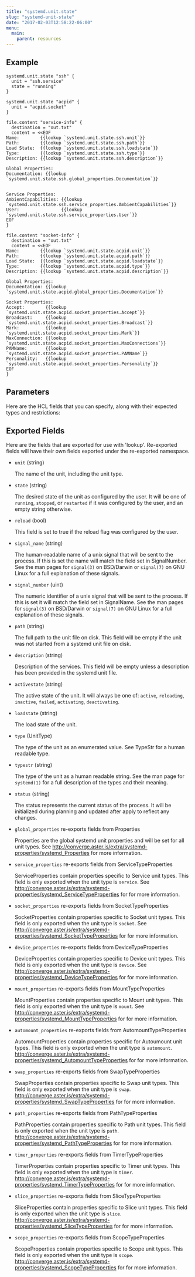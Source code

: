 ```yaml
---
title: "systemd.unit.state"
slug: "systemd-unit-state"
date: "2017-02-03T12:58:22-06:00"
menu:
  main:
    parent: resources
---
```





## Example

```hcl
systemd.unit.state "ssh" {
  unit = "ssh.service"
  state = "running"
}

systemd.unit.state "acpid" {
  unit = "acpid.socket"
}

file.content "service-info" {
  destination = "out.txt"
  content = <<EOF
Name:        {{lookup `systemd.unit.state.ssh.unit`}}
Path:        {{lookup `systemd.unit.state.ssh.path`}}
Load State:  {{lookup `systemd.unit.state.ssh.loadstate`}}
Type:        {{lookup `systemd.unit.state.ssh.type`}}
Description: {{lookup `systemd.unit.state.ssh.description`}}

Global Properties:
Documentation: {{lookup `systemd.unit.state.ssh.global_properties.Documentation`}}


Service Properties:
AmbientCapabilities: {{lookup `systemd.unit.state.ssh.service_properties.AmbientCapabilities`}}
User:                {{lookup `systemd.unit.state.ssh.service_properties.User`}}
EOF
}

file.content "socket-info" {
  destination = "out.txt"
  content = <<EOF
Name:        {{lookup `systemd.unit.state.acpid.unit`}}
Path:        {{lookup `systemd.unit.state.acpid.path`}}
Load State:  {{lookup `systemd.unit.state.acpid.loadstate`}}
Type:        {{lookup `systemd.unit.state.acpid.type`}}
Description: {{lookup `systemd.unit.state.acpid.description`}}

Global Properties:
Documentation: {{lookup `systemd.unit.state.acpid.global_properties.Documentation`}}

Socket Properties:
Accept:        {{lookup `systemd.unit.state.acpid.socket_properties.Accept`}}
Broadcast:     {{lookup `systemd.unit.state.acpid.socket_properties.Broadcast`}}
Mark:          {{lookup `systemd.unit.state.acpid.socket_properties.Mark`}}
MaxConnection: {{lookup `systemd.unit.state.acpid.socket_properties.MaxConnections`}}
PAMName:       {{lookup `systemd.unit.state.acpid.socket_properties.PAMName`}}
Personality:   {{lookup `systemd.unit.state.acpid.socket_properties.Personality`}}
EOF
}

```


## Parameters

Here are the HCL fields that you can specify, along with their expected types
and restrictions:



## Exported Fields

Here are the fields that are exported for use with 'lookup'.  Re-exported fields
will have their own fields exported under the re-exported namespace.


- `unit` (string)

  The name of the unit, including the unit type.
 
- `state` (string)

  The desired state of the unit as configured by the user. It will be one of
`running`, `stopped`, or `restarted` if it was configured by the user, and
an empty string otherwise.
 
- `reload` (bool)

  This field is set to true if the reload flag was configured by the user.
 
- `signal_name` (string)

  The human-readable name of a unix signal that will be sent to the process.
If this is set the name will match the field set in SignalNumber.  See the
man pages for `signal(3)` on BSD/Darwin or `signal(7)` on GNU Linux for a
full explanation of these signals.
 
- `signal_number` (uint)

  The numeric identifier of a unix signal that will be sent to the process.
If this is set it will match the field set in SignalName.  See the man
pages for `signal(3)` on BSD/Darwin or `signal(7)` on GNU Linux for a full
explanation of these signals.
 
- `path` (string)

  The full path to the unit file on disk. This field will be empty if the
unit was not started from a systemd unit file on disk.
 
- `description` (string)

  Description of the services. This field will be empty unless a description
has been provided in the systemd unit file.
 
- `activestate` (string)

  The active state of the unit. It will always be one of: `active`,
`reloading`, `inactive`, `failed`, `activating`, `deactivating`.
 
- `loadstate` (string)

  The load state of the unit.
 
- `type` (UnitType)

  The type of the unit as an enumerated value.  See TypeStr for a human
readable type.
 
- `typestr` (string)

  The type of the unit as a human readable string.  See the man page for
`systemd(1)` for a full description of the types and their meaning.
 
- `status` (string)

  The status represents the current status of the process.  It will be
initialized during planning and updated after apply to reflect any changes.
 
- `global_properties` re-exports fields from Properties

  Properties are the global systemd unit properties and will be set for all
unit types.  See
http://converge.aster.is/extra/systemd-properties/systemd_Properties for
more information.
 
- `service_properties` re-exports fields from ServiceTypeProperties

  ServiceProperties contain properties specific to Service unit types.  This
field is only exported when the unit type is `service`.  See
http://converge.aster.is/extra/systemd-properties/systemd_ServiceTypeProperties
for for more information.
 
- `socket_properties` re-exports fields from SocketTypeProperties

  SocketProperties contain properties specific to Socket unit types. This
field is only exported when the unit type is `socket`. See
http://converge.aster.is/extra/systemd-properties/systemd_SocketTypeProperties
for for more information.
 
- `device_properties` re-exports fields from DeviceTypeProperties

  DeviceProperties contain properties specific to Device unit types. This
field is only exported when the unit type is `device`. See
http://converge.aster.is/extra/systemd-properties/systemd_DeviceTypeProperties
for for more information.
 
- `mount_properties` re-exports fields from MountTypeProperties

  MountProperties contain properties specific to Mount unit types. This field
is only exported when the unit type is `mount`. See
http://converge.aster.is/extra/systemd-properties/systemd_MountTypeProperties
for for more information.
 
- `automount_properties` re-exports fields from AutomountTypeProperties

  AutomountProperties contain properties specific for Autoumount unit
types. This field is only exported when the unit type is
`automount`. http://converge.aster.is/extra/systemd-properties/systemd_AutomountTypeProperties
for for more information.
 
- `swap_properties` re-exports fields from SwapTypeProperties

  SwapProperties contain properties specific to Swap unit types. This field
is only exported when the unit type is
`swap`. http://converge.aster.is/extra/systemd-properties/systemd_SwapTypeProperties
for for more information.
 
- `path_properties` re-exports fields from PathTypeProperties

  PathProperties contain properties specific to Path unit types. This field
is only exported when the unit type is
`path`. http://converge.aster.is/extra/systemd-properties/systemd_PathTypeProperties
for for more information.
 
- `timer_properties` re-exports fields from TimerTypeProperties

  TimerProperties contain properties specific to Timer unit types. This field
is only exported when the unit type is
`timer`. http://converge.aster.is/extra/systemd-properties/systemd_TimerTypeProperties
for for more information.
 
- `slice_properties` re-exports fields from SliceTypeProperties

  SliceProperties contain properties specific to Slice unit types. This field
is only exported when the unit type is
`slice`. http://converge.aster.is/extra/systemd-properties/systemd_SliceTypeProperties
for for more information.
 
- `scope_properties` re-exports fields from ScopeTypeProperties

  ScopeProperties contain properties specific to Scope unit types. This field
is only exported when the unit type is
`scope`. http://converge.aster.is/extra/systemd-properties/systemd_ScopeTypeProperties
for for more information.
  


